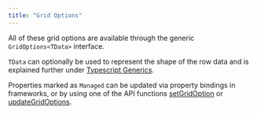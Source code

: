 ```yaml
---
title: "Grid Options"
---
```


All of these grid options are available through the generic `GridOptions<TData>` interface.

`TData` can optionally be used to represent the shape of the row data and is explained further under [Typescript Generics](/typescript-generics).

Properties marked as `Managed` can be updated via property bindings in frameworks, or by using one of the API functions [setGridOption](/grid-api/#reference-gridOptions-setGridOption) or [updateGridOptions](/grid-api/#reference-gridOptions-updateGridOptions).

<api-documentation source='properties.json' ></api-documentation>